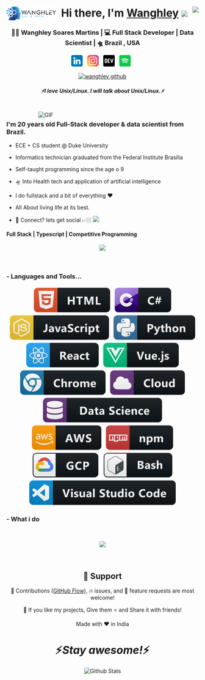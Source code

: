 <div align="center">
<img align="left" width="130px" alt="GIF" src="logo.png" />
   <h1>Hi there, I'm <a href="https://wanghley.com">Wanghley</a> 
   <img src="https://pronoun.cyou/x/y?subject=He&object=Him&height=20" align="right"><img src="https://media.giphy.com/media/hvRJCLFzcasrR4ia7z/giphy.gif" width="25px"> </h1> 
</div>


<div align="center">
<h3> 👨🏽 Wanghley Soares Martins | 💻 Full Stack Developer | Data Scientist | 🛸 Brazil , USA </h3>
</div>
<p align='center'>
   <a href="https://www.linkedin.com/in/wanghley/"><img height="30" src="linkedin.png"></a>&nbsp;&nbsp;
<a href="https://instagram.com/wanghley"><img height="30" src="instagram.png"></a>&nbsp;&nbsp;
<a href="https://dev.to/wanghley"><img height="30" src="devto.png"></a>&nbsp;&nbsp;
<a href="https://www.spotify.com/wanghley"><img height="30" src="spotify.png"></a>&nbsp;&nbsp;
 </p>



<p align="center">
<a href="https://visitor-badge.glitch.me/badge?page_id=wanghley.wanghley"> <img alt="wanghley github" src="https://komarev.com/ghpvc/?username=wanghley&label=👥+visitors&color=blue"> </a>
 </p>
 
 <h5 align="center">
   <i>⚡️I love Unix/Linux. I will talk about Unix/Linux.⚡️</i>
  </h5>
 
 
<br />
<img align="right" width="420px" alt="GIF" src="https://media.giphy.com/media/l41lJ8ywG1ncm9FXW/giphy.gif" />
<p align="center">
  <h3> I'm 20 years old Full-Stack developer & data scientist from Brazil.</h3>
</p>

 - ECE + CS student @ Duke University
 
 - Informatics technician graduated from the Federal Institute Brasília 
   
 - Self-taught programming since the age o 9

 - 🛸 Into Health tech and application of artificial intelligence
 
 - I do fullstack and a bit of everything :heart:
 
 - All About living life at its best.
 
 - 💬 Connect? lets get social 👉🏼 [<img src="https://img.shields.io/badge/Instagram-E4405F?style=for-the-badge&logo=instagram&logoColor=white" height=20>](https://twitter.com/_hemant_joshi)
 
 <p align="center">
  <h4> Full Stack | Typescript | Competitive Programming </h4>
   </p>

<!--  -->

<p align="center" >
<a href="https://github.com/wanghley/github-readme-stats"> 
    <img  src="https://github-readme-stats.vercel.app/api?username=wanghley&&show_icons=true&theme=algolia"/>
  </a>

</p>

<br />

### - Languages and Tools...

<p align="center">
  <!-- For more icons please follow  https://github.com/MikeCodesDotNET/ColoredBadges -->
  <img src="https://raw.githubusercontent.com/8bithemant/8bithemant/master/svg/dev/languages/html.svg" alt="html" style="vertical-align:top; margin:4px">    
  <img src="https://raw.githubusercontent.com/8bithemant/8bithemant/master/svg/dev/languages/csharp.svg" alt="csharp" style="vertical-align:top; margin:4px">
  <img src="https://raw.githubusercontent.com/8bithemant/8bithemant/master/svg/dev/languages/js.svg" alt="js" style="vertical-align:top; margin:4px">
  <img src="https://raw.githubusercontent.com/8bithemant/8bithemant/master/svg/dev/languages/python.svg" alt="python" style="vertical-align:top; margin:4px">
  <img src="https://raw.githubusercontent.com/8bithemant/8bithemant/master/svg/dev/frameworks/react.svg" alt="react" style="vertical-align:top; margin:4px">
  <img src="https://raw.githubusercontent.com/8bithemant/8bithemant/master/svg/dev/frameworks/vue.svg" alt="vue" style="vertical-align:top; margin:4px">
  <img src="https://raw.githubusercontent.com/8bithemant/8bithemant/master/svg/dev/misc/chrome.svg" alt="chrome" style="vertical-align:top; margin:4px">
  <img src="https://raw.githubusercontent.com/8bithemant/8bithemant/master/svg/dev/misc/cloud.svg" alt="cloud" style="vertical-align:top; margin:4px">
  <img src="https://raw.githubusercontent.com/8bithemant/8bithemant/master/svg/dev/misc/datascience.svg" alt="datascience" style="vertical-align:top; margin:4px">
  <img src="https://raw.githubusercontent.com/8bithemant/8bithemant/master/svg/dev/services/aws.svg" alt="aws" style="vertical-align:top; margin:4px">
  <img src="https://raw.githubusercontent.com/8bithemant/8bithemant/master/svg/dev/services/npm.svg" alt="npm" style="vertical-align:top; margin:4px">
  <img src="https://raw.githubusercontent.com/8bithemant/8bithemant/master/svg/dev/services/gcp.svg" alt="gcp" style="vertical-align:top; margin:4px">
  <img src="https://raw.githubusercontent.com/8bithemant/8bithemant/master/svg/dev/tools/bash.svg" alt="bash" style="vertical-align:top; margin:4px">
  <img src="https://raw.githubusercontent.com/8bithemant/8bithemant/master/svg/dev/tools/visualstudio_code.svg" alt="vscode" style="vertical-align:top; margin:4px">
</p>

<!--
### - Blogs 🌱
-->
<!--
<p align="center">
  <a href="https://dev.to/hemant">
    <img src="https://raw.githubusercontent.com/8bithemant/8bithemant/master/svg/blogs/devto.svg"> 
  </a>
</p>
-->



 ### - What i do


<br />

<p align="center">
   <img src="https://media.giphy.com/media/f9XgHHnPnDjOF1hWpl/giphy.gif" />
   </p>
   
   
<br />

<h2 align="center">🤝 Support</h2>

<p align="center">🎀 Contributions (<a href="https://guides.github.com/introduction/flow" title="GitHub flow">GitHub Flow</a>), 🔥 issues, and 🥮 feature requests are most welcome!</p>

<p align="center">💙 If you like my projects, Give them ⭐ and Share it with friends!</p>
</p>
<p align="center">Made with ❤️ in India</p>

<h1 align='center'>⚡️<i>Stay awesome!</i>⚡️</h1>

<p align="center">
        <img src="https://raw.githubusercontent.com/mayhemantt/mayhemantt/Update/svg/Bottom.svg" alt="Github Stats" />
</p>

